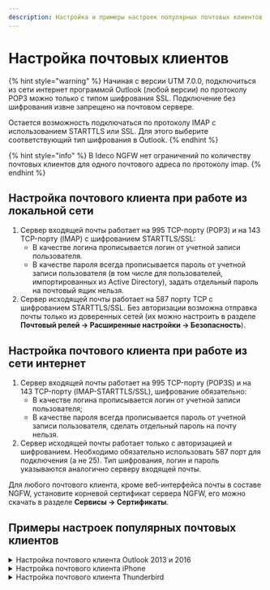 ```yaml
---
description: Настройка и примеры настроек популярных почтовых клиентов.
---
```


# Настройка почтовых клиентов

{% hint style="warning" %}
Начиная с версии UTM 7.0.0, подключиться из сети интернет программой Outlook (любой версии) по протоколу POP3 можно только с типом шифрования SSL. Подключение без шифрования извне запрещено на почтовом сервере. 

Остается возможность подключаться по протоколу IMAP с использованием STARTTLS или SSL. Для этого выберите соответствующий тип шифрования в Outlook.
{% endhint %}

{% hint style="info" %}
В Ideco NGFW нет ограничений по количеству почтовых клиентов для одного почтового адреса по протоколу imap.
{% endhint %}

## Настройка почтового клиента при работе из локальной сети

1. Сервер входящей почты работает на 995 TCP-порту (РОР3) и на 143 TCP-порту (IMAP) с шифрованием STARTTLS/SSL:
    * В качестве логина прописывается логин от учетной записи пользователя.
    * В качестве пароля всегда прописывается пароль от учетной записи пользователя (в том числе для пользователей, импортированных из Active Directory), задать отдельный пароль на почтовый ящик нельзя.
2. Сервер исходящей почты работает на 587 порту TCP с шифрованием STARTTLS/SSL. Без авторизации возможна отправка почты только из доверенных сетей (их можно настроить в разделе **Почтовый релей -> Расширенные настройки -> Безопасность**).

## Настройка почтового клиента при работе из сети интернет

1. Сервер входящей почты работает на 995 TCP-порту (POP3S) и на 143 TCP-порту (IMAP-STARTTLS/SSL), шифрование обязательно:
    * В качестве логина прописывается логин от учетной записи пользователя;
    * В качестве пароля всегда прописывается пароль от учетной записи пользователя, сделать отдельный пароль на почту нельзя.
2. Сервер исходящей почты работает только с авторизацией и шифрованием. Необходимо обязательно использовать 587 порт для подключения (а не 25). Тип шифрования, логин и пароль указываются аналогично серверу входящей почты.

Для любого почтового клиента, кроме веб-интерфейса почты в составе NGFW, установите корневой сертификат сервера NGFW, его можно скачать в разделе **Сервисы -> Сертификаты**.

## Примеры настроек популярных почтовых клиентов

<details>

<summary>Настройка почтового клиента Outlook 2013 и 2016</summary>

Пример настроек клиента Microsoft Outlook 2013 по протоколу IMAP:

<img src="/.gitbook/assets/outlook2016-1.jpg" alt="" data-size="original">

Пример настроек клиента Microsoft Outlook 2016 по протоколу IMAP:

<img src="/.gitbook/assets/outlook2016-2.jpg" alt="" data-size="original">

Для отображения IMAP-папок снимите галочку **При просмотре дерева в Outlook показывать только подписанные папки** в свойствах IMAP-папок:

<img src="/.gitbook/assets/imap_outlook1.png" alt="" data-size="original"><img src="/.gitbook/assets/imap_outlook2.png" alt="" data-size="original">

</details>

<details>

<summary>Настройка почтового клиента iPhone</summary>

Процесс настройки делится на два этапа:
* Установка корневого SSL-сертификат NGFW;
* Настройка почтового ящика.

**Установка корневого SSL-сертификат NGFW:**

1\. Скачайте сертификат в разделе **Сервисы -> Сертификаты** и перенесите на настраиваемое устройство (например, отправив по почте). 

2\. Нажмите кнопку **Установить**.

3\. Зайдите в раздел **Настройки -> Основные**.

<img src="/.gitbook/assets/iphone004.png" alt="" data-size="original">

4\. Выберите **Об этом устройстве -> Доверие сертификатов**:

<img src="/.gitbook/assets/iphone005.png" alt="" data-size="original">

5\. Включите настройку **Доверять корневым сертификатам полностью**

<img src="/.gitbook/assets/iphone006.png" alt="" data-size="original">

**Настройка почтового ящика:**

1\. Перейдите в Учетную запись почты и нажмите **Дополнительно**:

<img src="/.gitbook/assets/iphone003.png" alt="" data-size="original">

2\. Скорректируйте настройки:

<img src="/.gitbook/assets/iphone001.png" alt="" data-size="original">

</details>

<details>

<summary>Настройка почтового клиента Thunderbird</summary>

1\. Перейдите в **Настройки -> Параметры ученой записи**.

2\. Заполните обязательные поля:

* Имя сервера;
* Порт;
* Имя пользователя;
* Защита соединения;
* Метод аутентификации (рекомендуем указать **Обычный пароль**).

При необходимости заполните _Параметры сервера_ и _Хранилище сообщений_.

<img src="/.gitbook/assets/thunderbird.png" alt="" data-size="original">

</details>
